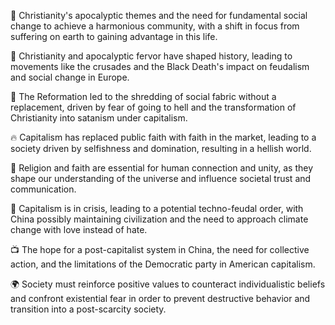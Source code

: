 📖 Christianity's apocalyptic themes and the need for fundamental social change to achieve a harmonious community, with a shift in focus from suffering on earth to gaining advantage in this life.

📜 Christianity and apocalyptic fervor have shaped history, leading to movements like the crusades and the Black Death's impact on feudalism and social change in Europe.

📜 The Reformation led to the shredding of social fabric without a replacement, driven by fear of going to hell and the transformation of Christianity into satanism under capitalism.

🔥 Capitalism has replaced public faith with faith in the market, leading to a society driven by selfishness and domination, resulting in a hellish world.

🤔 Religion and faith are essential for human connection and unity, as they shape our understanding of the universe and influence societal trust and communication.

📰 Capitalism is in crisis, leading to a potential techno-feudal order, with China possibly maintaining civilization and the need to approach climate change with love instead of hate.

📺 The hope for a post-capitalist system in China, the need for collective action, and the limitations of the Democratic party in American capitalism.

🌍 Society must reinforce positive values to counteract individualistic beliefs and confront existential fear in order to prevent destructive behavior and transition into a post-scarcity society.

